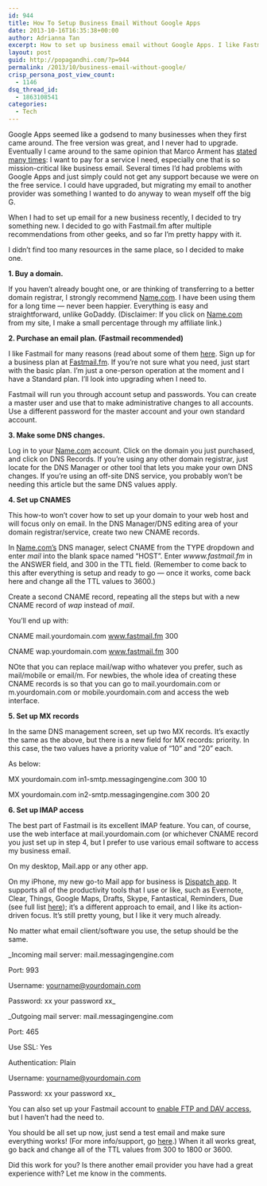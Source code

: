 ```yaml
---
id: 944
title: How To Setup Business Email Without Google Apps
date: 2013-10-16T16:35:38+00:00
author: Adrianna Tan
excerpt: How to set up business email without Google Apps. I like Fastmail and this is my workflow.
layout: post
guid: http://popagandhi.com/?p=944
permalink: /2013/10/business-email-without-google/
crisp_persona_post_view_count:
  - 1146
dsq_thread_id:
  - 1863108541
categories:
  - Tech
---
```

Google Apps seemed like a godsend to many businesses when they first came around. The free version was great, and I never had to upgrade. Eventually I came around to the same opinion that Marco Arment has [stated many times](http://www.marco.org/2011/04/05/let-us-pay-for-this-service-so-it-wont-go-down): I want to pay for a service I need, especially one that is so mission-critical like business email. Several times I&#8217;d had problems with Google Apps and just simply could not get any support because we were on the free service. I could have upgraded, but migrating my email to another provider was something I wanted to do anyway to wean myself off the big G. 

When I had to set up email for a new business recently, I decided to try something new. I decided to go with Fastmail.fm after multiple recommendations from other geeks, and so far I&#8217;m pretty happy with it. 

I didn&#8217;t find too many resources in the same place, so I decided to make one.

**1. Buy a domain.**

If you haven&#8217;t already bought one, or are thinking of transferring to a better domain registrar, I strongly recommend [Name.com](http://ref.name.com/aff_c?offer_id=3&aff_id=6677). I have been using them for a long time — never been happier. Everything is easy and straightforward, unlike GoDaddy. (Disclaimer: If you click on [Name.com](http://ref.name.com/aff_c?offer_id=3&aff_id=6677) from my site, I make a small percentage through my affiliate link.)

**2. Purchase an email plan. (Fastmail recommended)**
  
I like Fastmail for many reasons (read about some of them [here](http://www.marco.org/2011/04/05/let-us-pay-for-this-service-so-it-wont-go-down). Sign up for a business plan at [Fastmail.fm](https://www.fastmail.fm/signup/business.html). If you&#8217;re not sure what you need, just start with the basic plan. I&#8217;m just a one-person operation at the moment and I have a Standard plan. I&#8217;ll look into upgrading when I need to. 

Fastmail will run you through account setup and passwords. You can create a master user and use that to make administrative changes to all accounts. Use a different password for the master account and your own standard account.

**3. Make some DNS changes.**
  
Log in to your [Name.com](http://ref.name.com/aff_c?offer_id=3&aff_id=6677) account. Click on the domain you just purchased, and click on DNS Records. If you&#8217;re using any other domain registrar, just locate for the DNS Manager or other tool that lets you make your own DNS changes. If you&#8217;re using an off-site DNS service, you probably won&#8217;t be needing this article but the same DNS values apply.

**4. Set up CNAMES**
  
This how-to won&#8217;t cover how to set up your domain to your web host and will focus only on email. In the DNS Manager/DNS editing area of your domain registrar/service, create two new CNAME records.

In [Name.com&#8217;s](http://ref.name.com/aff_c?offer_id=3&aff_id=6677) DNS manager, select CNAME from the TYPE dropdown and enter _mail_ into the blank space named &#8220;HOST&#8221;. Enter _wwww.fastmail.fm_ in the ANSWER field, and 300 in the TTL field. (Remember to come back to this after everything is setup and ready to go — once it works, come back here and change all the TTL values to 3600.)

Create a second CNAME record, repeating all the steps but with a new CNAME record of _wap_ instead of _mail_.

You&#8217;ll end up with:

CNAME mail.yourdomain.com www.fastmail.fm 300
  
CNAME wap.yourdomain.com www.fastmail.fm 300

NOte that you can replace mail/wap witho whatever you prefer, such as mail/mobile or email/m. For newbies, the whole idea of creating these CNAME records is so that you can go to mail.yourdomain.com or m.yourdomain.com or mobile.yourdomain.com and access the web interface.

**5. Set up MX records**
  
In the same DNS management screen, set up two MX records. It&#8217;s exactly the same as the above, but there is a new field for MX records: priority. In this case, the two values have a priority value of &#8220;10&#8221; and &#8220;20&#8221; each.

As below:

MX yourdomain.com in1-smtp.messagingengine.com 300 10
  
MX yourdomain.com in2-smtp.messagingengine.com 300 20

**6. Set up IMAP access**
  
The best part of Fastmail is its excellent IMAP feature. You can, of course, use the web interface at mail.yourdomain.com (or whichever CNAME record you just set up in step 4, but I prefer to use various email software to access my business email.

On my desktop, Mail.app or any other app.
  
On my iPhone, my new go-to Mail app for business is [Dispatch app](http://www.dispatchapp.net/). It supports all of the productivity tools that I use or like, such as Evernote, Clear, Things, Google Maps, Drafts, Skype, Fantastical, Reminders, Due (see full list [here](http://www.dispatchapp.net/faq.html)); it&#8217;s a different approach to email, and I like its action-driven focus. It&#8217;s still pretty young, but I like it very much already. 

No matter what email client/software you use, the setup should be the same.

_Incoming mail server: mail.messagingengine.com
  
Port: 993
  
Username: yourname@yourdomain.com
  
Password: xx your password xx_

_Outgoing mail server: mail.messagingengine.com
  
Port: 465
  
Use SSL: Yes
  
Authentication: Plain
  
Username: yourname@yourdomain.com
  
Password: xx your password xx_

You can also set up your Fastmail account to [enable FTP and DAV access](https://www.fastmail.fm/help/remote_email_access_server_names_and_ports.html), but I haven&#8217;t had the need to.

You should be all set up now, just send a test email and make sure everything works! (For more info/support, go [here](https://www.fastmail.fm/help/remote_email_access_server_names_and_ports.html).) When it all works great, go back and change all of the TTL values from 300 to 1800 or 3600. 

Did this work for you? Is there another email provider you have had a great experience with? Let me know in the comments.